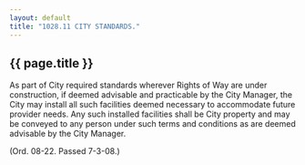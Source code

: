 ```yaml
---
layout: default 
title: "1028.11 CITY STANDARDS."
---
```


{{ page.title }}
----------------

As part of City required standards wherever Rights of Way are under
construction, if deemed advisable and practicable by the City Manager,
the City may install all such facilities deemed necessary to accommodate
future provider needs. Any such installed facilities shall be City
property and may be conveyed to any person under such terms and
conditions as are deemed advisable by the City Manager.

(Ord. 08-22. Passed 7-3-08.)
